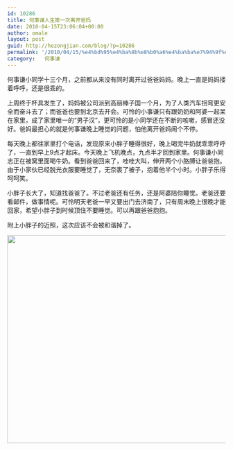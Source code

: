 ```yaml
---
id: 10286
title: 何事谦人生第一次离开爸妈
date: 2010-04-15T23:06:04+00:00
author: omale
layout: post
guid: http://hezongjian.com/blog/?p=10286
permalink: '/2010/04/15/%e4%bd%95%e4%ba%8b%e8%b0%a6%e4%ba%ba%e7%94%9f%e7%ac%ac%e4%b8%80%e6%ac%a1%e7%a6%bb%e5%bc%80%e7%88%b8%e5%a6%88/'
category:   何事谦  
---
```

何事谦小同学十三个月，之前都从来没有同时离开过爸爸妈妈。晚上一直是妈妈搂着呼呼，还是很乖的。

上周终于杯具发生了，妈妈被公司派到高丽棒子国一个月，为了人类汽车拐弯更安全而奋斗去了；而爸爸也要到北京去开会。可怜的小事谦只有跟奶奶和阿婆一起呆在家里，成了家里唯一的&ldquo;男子汉&rdquo;，更可怜的是小同学还在不断的咳嗽，感冒还没好。爸妈最担心的就是何事谦晚上睡觉的问题，怕他离开爸妈闹个不停。

每天晚上都往家里打个电话，发现原来小胖子睡得很好，晚上喝完牛奶就乖乖呼呼了，一直到早上9点才起床。今天晚上飞机晚点，九点半才回到家里。何事谦小同志正在被窝里面喝牛奶。看到爸爸回来了，哇哇大叫，伸开两个小胳膊让爸爸抱。由于小家伙已经脱光衣服要睡觉了，无奈裹了被子，抱着他半个小时。小胖子乐得呵呵笑。

小胖子长大了，知道找爸爸了。不过老爸还有任务，还是阿婆陪你睡觉。老爸还要看邮件，做事情呢。可怜明天老爸一早又要出门去济南了，只有周末晚上很晚才能回家，希望小胖子到时候顶住不要睡觉。可以再跟爸爸抱抱。

附上小胖子的近照，这次应该不会被和谐掉了。

<img alt="" class="aligncenter" height="480" src="http://hezongjian.com/gallery3/var/resizes/%E4%BD%95%E4%BA%8B%E8%B0%A6/baby1year/IMG_2308.JPG?m=1270461999" title="何事谦近照" width="640" />